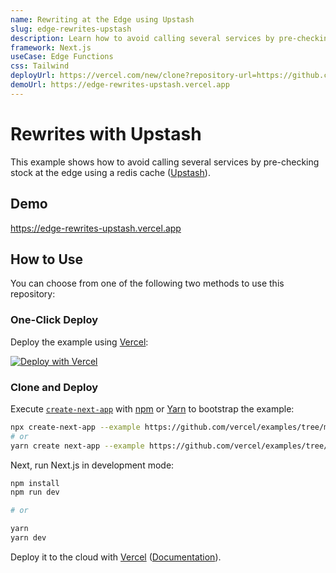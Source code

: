 ```yaml
---
name: Rewriting at the Edge using Upstash
slug: edge-rewrites-upstash
description: Learn how to avoid calling several services by pre-checking stock at the edge using a redis cache.
framework: Next.js
useCase: Edge Functions
css: Tailwind
deployUrl: https://vercel.com/new/clone?repository-url=https://github.com/vercel/examples/tree/main/edge-functions/rewrites-upstash&project-name=rewrites-upstash&repository-name=rewrites-upstash
demoUrl: https://edge-rewrites-upstash.vercel.app
---
```


# Rewrites with Upstash

This example shows how to avoid calling several services by pre-checking stock at the edge using a redis cache ([Upstash](https://upstash.com/)).

## Demo

https://edge-rewrites-upstash.vercel.app

## How to Use

You can choose from one of the following two methods to use this repository:

### One-Click Deploy

Deploy the example using [Vercel](https://vercel.com?utm_source=github&utm_medium=readme&utm_campaign=vercel-examples):

[![Deploy with Vercel](https://vercel.com/button)](https://vercel.com/new/clone?repository-url=https://github.com/vercel/examples/tree/main/edge-functions/rewrites-upstash&project-name=rewrites-upstash&repository-name=rewrites-upstash)

### Clone and Deploy

Execute [`create-next-app`](https://github.com/vercel/next.js/tree/canary/packages/create-next-app) with [npm](https://docs.npmjs.com/cli/init) or [Yarn](https://yarnpkg.com/lang/en/docs/cli/create/) to bootstrap the example:

```bash
npx create-next-app --example https://github.com/vercel/examples/tree/main/edge-functions/rewrites-upstash rewrites-upstash
# or
yarn create next-app --example https://github.com/vercel/examples/tree/main/edge-functions/rewrites-upstash rewrites-upstash
```

Next, run Next.js in development mode:

```bash
npm install
npm run dev

# or

yarn
yarn dev
```

Deploy it to the cloud with [Vercel](https://vercel.com/new?utm_source=github&utm_medium=readme&utm_campaign=edge-middleware-eap) ([Documentation](https://nextjs.org/docs/deployment)).
